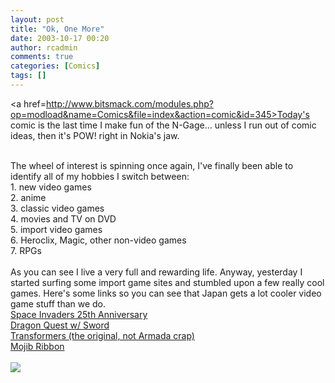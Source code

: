 ```yaml
---
layout: post
title: "Ok, One More"
date: 2003-10-17 00:20
author: rcadmin
comments: true
categories: [Comics]
tags: []
---
```

<a href=http://www.bitsmack.com/modules.php?op=modload&name=Comics&file=index&action=comic&id=345>Today's comic</a> is the last time I make fun of the N-Gage... unless I run out of comic ideas, then it's POW! right in Nokia's jaw.
<br />

<br />
The wheel of interest is spinning once again, I've finally been able to identify all of my hobbies I switch between:
<br />
1. new video games
<br />
2. anime
<br />
3. classic video games
<br />
4. movies and TV on DVD
<br />
5. import video games
<br />
6. Heroclix, Magic, other non-video games
<br />
7. RPGs
<br />

<br />
As you can see I live a very full and rewarding life. Anyway, yesterday I started surfing some import game sites and stumbled upon a few really cool games. Here's some links so you can see that Japan gets a lot cooler video game stuff than we do.
<br />
<a href=http://www.play-asia.com/paOS-13-71-r-70-2j8-4-5-77--15-space%2Binvaders.html>Space Invaders 25th Anniversary</a>
<br />
<a href=http://www.play-asia.com/paOS-13-71-28-70-2kx-4-5-77-6-15-dragon%2Bwarrior.html>Dragon Quest w/ Sword</a>
<br />
<a href=http://www.play-asia.com/paOS-13-70-2r2-71-r.html>Transformers (the original, not Armada crap)</a>
<br />
<a href=http://www.play-asia.com/paOS-13-70-2oe-71-46.html>Mojib Ribbon</a><Br><br><!--more--><img src='http://dl.bitsmack.com/comics/20031017.gif'   />
